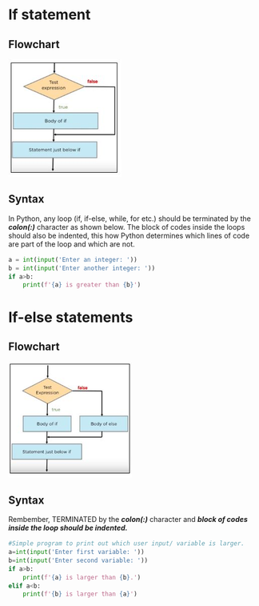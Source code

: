 # If statement
## Flowchart
![Flowchart](test-expression.jfif)

## Syntax
In Python, any loop (if, if-else, while, for etc.) should be terminated by the ***colon(:)*** character as shown below.
The block of codes inside the loops should also be indented, this how Python determines which lines of code are part of the loop and which are not.
```python
a = int(input('Enter an integer: '))
b = int(input('Enter another integer: '))
if a>b:
    print(f'{a} is greater than {b}')
```

# If-else statements
## Flowchart
![Flowchart](ifelse.jfif)
## Syntax
Rembember, TERMINATED by the ***colon(:)*** character and ***block of codes inside the loop should be indented.***
```python
#Simple program to print out which user input/ variable is larger.
a=int(input('Enter first variable: '))
b=int(input('Enter second variable: '))
if a>b:
    print(f'{a} is larger than {b}.')
elif a<b:
    print(f'{b} is larger than {a}')
```